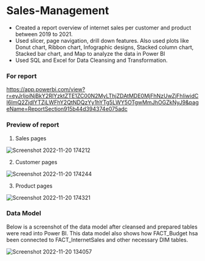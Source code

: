 # Sales-Management
* Created a report overview of internet sales per customer and product between 2019 to 2021. <br />
* Used slicer, page navigation, drill down features. Also used plots like Donut chart, Ribbon chart, Infographic designs, Stacked column chart, Stacked bar chart, and Map to analyze the data in Power BI <br />
* Used SQL and Excel for Data Cleansing and Transformation. <br />

### For report <br />
https://app.powerbi.com/view?r=eyJrIjoiNjBkY2RlYzktZTE1ZC00N2MyLThjZDAtMDE0MjFhNzUwZjFhIiwidCI6ImQ2ZjdlYTZjLWFhY2QtNDQzYy1hYTg5LWY5OTgwMmJhOGZkNyJ9&pageName=ReportSection915b44d394374e075adc

### Preview of report 

1) Sales pages 

![Screenshot 2022-11-20 174212](https://user-images.githubusercontent.com/106729604/202901273-d2030a2c-bb7d-4e7e-ab13-bfd57c83bfa0.png)

2) Customer pages

![Screenshot 2022-11-20 174244](https://user-images.githubusercontent.com/106729604/202901312-60123081-cfe1-4de7-b5c1-44f83c32feb7.png)

3) Product pages

![Screenshot 2022-11-20 174321](https://user-images.githubusercontent.com/106729604/202901350-4188674e-bf22-46b2-896b-56eb928e8b40.png)

### Data Model 
Below is a screenshot of the data model after cleansed and prepared tables were read into Power BI.
This data model also shows how FACT_Budget hsa been connected to FACT_InternetSales and other necessary DIM tables.

![Screenshot 2022-11-20 134057](https://user-images.githubusercontent.com/106729604/202900907-23980f24-8456-4d94-a7c5-ac16024392c4.png)



